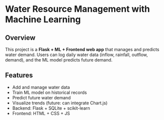 # Water Resource Management with Machine Learning

##  Overview
This project is a **Flask + ML + Frontend web app** that manages and predicts water demand.
Users can log daily water data (inflow, rainfall, outflow, demand), and the ML model predicts future demand.

## Features
- Add and manage water data  
- Train ML model on historical records  
- Predict future water demand  
- Visualize trends (future: can integrate Chart.js)  
- Backend: Flask + SQLite + scikit-learn  
- Frontend: HTML + CSS + JS  
